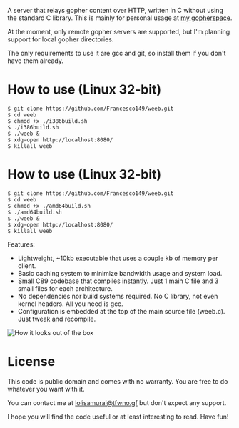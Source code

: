 A server that relays gopher content over HTTP, written in C without
using the standard C library. This is mainly for personal usage at
[my gopherspace](http://weeb.ddns.net/).

At the moment, only remote gopher servers are supported, but I'm
planning support for local gopher directories.

The only requirements to use it are gcc and git, so install them
if you don't have them already.

# How to use (Linux 32-bit)
```
$ git clone https://github.com/Francesco149/weeb.git
$ cd weeb
$ chmod +x ./i386build.sh
$ ./i386build.sh
$ ./weeb &
$ xdg-open http://localhost:8080/
$ killall weeb
```

# How to use (Linux 32-bit)
```
$ git clone https://github.com/Francesco149/weeb.git
$ cd weeb
$ chmod +x ./amd64build.sh
$ ./amd64build.sh
$ ./weeb &
$ xdg-open http://localhost:8080/
$ killall weeb
```

Features:
* Lightweight, ~10kb executable that uses a couple kb of memory per
  client.
* Basic caching system to minimize bandwidth usage and system load.
* Small C89 codebase that compiles instantly. Just 1 main C file
  and 3 small files for each architecture.
* No dependencies nor build systems required. No C library, not
  even kernel headers. All you need is gcc.
* Configuration is embedded at the top of the main source file
  (weeb.c). Just tweak and recompile.

![How it looks out of the box](http://www.hnng.moe/f/KFb)

# License
This code is public domain and comes with no warranty. You are free
to do whatever you want with it.

You can contact me at
[lolisamurai@tfwno.gf](mailto:lolisamurai@tfwno.gf) but don't
expect any support.

I hope you will find the code useful or at least interesting to
read. Have fun!
